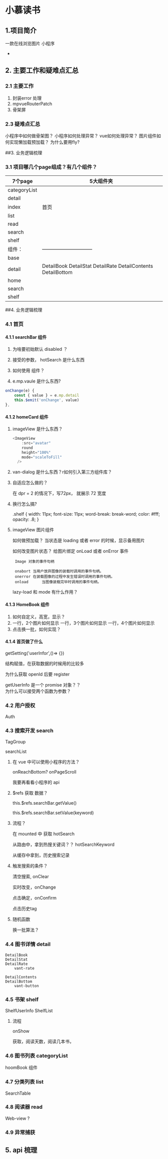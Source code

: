 # 小慕读书



## 1.项目简介

一款在线浏览图片 小程序

+ 


## 2. 主要工作和疑难点汇总

### 2.1 主要工作

1. 封装error 处理
2. mpvueRouterPatch
3. 骨架屏




### 2.3 疑难点汇总

小程序中如何做骨架图？
小程序如何处理异常？
vue如何处理异常？
图片组件如何实现懒加载预加载？
为什么要用fly? 
      		

##3. 业务逻辑梳理
### 3.1 项目哪几个page组成？有几个组件？  
	
| 7个page  | 5大组件夹 |
|  ----  | ----  |
| categoryList  | |
| detail |  |
| index | 首页 |
| list |  |
| read  |  |
| search |  |
| shelf |   |
| 组件： |  —————————— |
| base |  |
| detail |  DetailBook	DetailStat	DetailRate DetailContents DetailBottom	 |
| home |  |
| search | |
| shelf | |
	

##4. 业务逻辑梳理
### 4.1 首页 

#### 4.1.1 searchBar 组件
	
1. 为啥要初始默认 disabled	？  
2. 接受的参数， hotSearch 是什么东西   
3. 如何使用 <van-icon> 组件？

4. e.mp.vaule 是什么东西?


```javascript
onChange(e) {
	const { value } = e.mp.detail
	this.$emit('onChange', value)
},
```

#### 4.1.2 homeCard 组件

1. imageView 是什么东西？

	```javascript
	<ImageView
	    :src="avatar"
	    round
	    height="100%"
	    mode="scaleToFill"
	  />
	```
2. van-dialog 是什么东西？r如何引入第三方组件库？

	<van-dialog id="van-dialog"></van-dialog>

3. 自适应怎么做的？

	在 dpr = 2 的情况下，写72px， 就展示 72 宽度
4. 换行怎么搞?

	.shelf {
	    width: 11px;
	    font-size: 11px;
	    word-break: break-word;
	    color: #fff;
	    opacity: .8;
	  }


5. imageView 图片组件
	
	如何做预加载？
	当状态是 loading 或者 error 的时候，显示备用图片
	
	如何改变图片状态？
	给图片绑定 onLoad 或者 onError 事件
		
		Image 对象的事件句柄

		onabort	当用户放弃图像的装载时调用的事件句柄。
		onerror	在装载图像的过程中发生错误时调用的事件句柄。
		onload		当图像装载完毕时调用的事件句柄。
		
	lazy-load 和 mode 有什么作用？
	

#### 4.1.3 HomeBook 组件

1. 如何自定义，高宽，显示？
2. 一行，2个图片如何显示
	一行，3个图片如何显示
	一行，4个图片如何显示
3. 点击换一批，如何实现？

#### 4.1.4 首页做了什么

getSetting('userInfor',()=> {})

结构赋值，在获取数据的时候用的比较多

为什么获取 openId 后要 register


getUserInfo 是一个 promise 对象？？  
为什么可以接受两个函数为参数？



### 4.2 用户授权

Auth

### 4.3 搜索开发 search

TagGroup

searchList


1. 在 vue 中可以使用小程序的方法？

	onReachBottom?
	onPageScroll
	
	我要再看看小程序的 api
	
	
2. $refs 获取 数据？

	this.$refs.searchBar.getValue()

	this.$refs.searchBar.setValue(keyword)
	
3. 流程？
	
	在 mounted 中 获取 hotSearch
	
	从路由中，拿到热搜关键词？？ hotSearchKeyword
	
	从缓存中拿到，历史搜索记录
	
4. 触发搜索的条件？

	清空搜索, onClear
	
	实时改变，onChange
	
	点击确定，onConfirm
	
	点击历史tag
	
	
5. 随机函数
	
	换一批算法？
	

### 4.4 图书详情  detail

	DetailBook	
	DetailStat	
	DetailRate	
		vant-rate 
		
	DetailContents	
	DetailBottom		
		vant-button

### 4.5 书架  shelf

ShelfUserInfo
ShelfList

1. 流程
	
	onShow 
	
	获取，阅读天数，阅读几本书，


### 4.6 图书列表  categoryList
hoomBook 组件

### 4.7 分类列表 list
SearchTable

### 4.8 阅读器 read

Web-view ?












### 4.9 异常捕获




## 5. api 梳理








